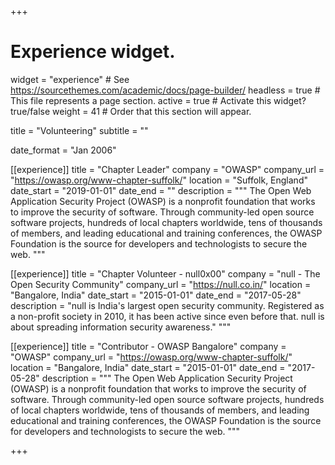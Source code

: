 +++
# Experience widget.
widget = "experience"  # See https://sourcethemes.com/academic/docs/page-builder/
headless = true  # This file represents a page section.
active = true  # Activate this widget? true/false
weight = 41  # Order that this section will appear.

title = "Volunteering"
subtitle = ""

date_format = "Jan 2006"


[[experience]]
  title = "Chapter Leader"
  company = "OWASP"
  company_url = "https://owasp.org/www-chapter-suffolk/"
  location = "Suffolk, England"
  date_start = "2019-01-01"
  date_end = ""
  description = """
The Open Web Application Security Project (OWASP) is a nonprofit foundation that works to improve the security of software. Through community-led open source software projects, hundreds of local chapters worldwide, tens of thousands of members, and leading educational and training conferences, the OWASP Foundation is the source for developers and technologists to secure the web.
  """

[[experience]]
  title = "Chapter Volunteer - null0x00"
  company = "null - The Open Security Community"
  company_url = "https://null.co.in/"
  location = "Bangalore, India"
  date_start = "2015-01-01"
  date_end = "2017-05-28"
  description = "null is India's largest open security community. Registered as a non-profit society in 2010, it has been active since even before that. null is about spreading information security awareness."
  """

[[experience]]
  title = "Contributor - OWASP Bangalore"
  company = "OWASP"
  company_url = "https://owasp.org/www-chapter-suffolk/"
  location = "Bangalore, India"
  date_start = "2015-01-01"
  date_end = "2017-05-28"
  description = """
The Open Web Application Security Project (OWASP) is a nonprofit foundation that works to improve the security of software. Through community-led open source software projects, hundreds of local chapters worldwide, tens of thousands of members, and leading educational and training conferences, the OWASP Foundation is the source for developers and technologists to secure the web.
  """


+++
